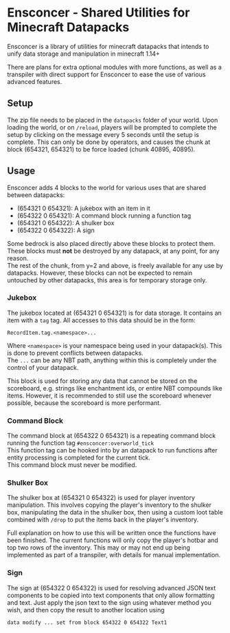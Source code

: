 # Ensconcer - Shared Utilities for Minecraft Datapacks
Ensconcer is a library of utilities for minecraft datapacks that intends to unify data storage and manipulation in minecraft 1.14+

There are plans for extra optional modules with more functions, as well as a transpiler with direct support for Ensconcer to ease the use of various advanced features.

## Setup
The zip file needs to be placed in the `datapacks` folder of your world. Upon loading the world, or on `/reload`, players will be prompted to complete the setup by clicking on the message every 5 seconds until the setup is complete. This can only be done by operators, and causes the chunk at block (654321, 654321) to be force loaded (chunk 40895, 40895).

## Usage
Ensconcer adds 4 blocks to the world for various uses that are shared between datapacks:
- (654321 0 654321): A jukebox with an item in it
- (654322 0 654321): A command block running a function tag
- (654321 0 654322): A shulker box
- (654322 0 654322): A sign

Some bedrock is also placed directly above these blocks to protect them.  
These blocks must **not** be destroyed by any datapack, at any point, for any reason.  
The rest of the chunk, from y=2 and above, is freely available for any use by datapacks. However, these blocks can not be expected to remain untouched by other datapacks, this area is for temporary storage only.

### Jukebox
The jukebox located at (654321 0 654321) is for data storage. It contains an item with a `tag` tag. All accesses to this data should be in the form:
```
RecordItem.tag.<namespace>...
```
Where `<namespace>` is your namespace being used in your datapack(s). This is done to prevent conflicts between datapacks.  
The `...` can be any NBT path, anything within this is completely under the control of your datapack.

This block is used for storing any data that cannot be stored on the scoreboard, e.g. strings like enchantment ids, or entire NBT compounds like items. However, it is recommended to still use the scoreboard whenever possible, because the scoreboard is more performant.

### Command Block
The command block at (654322 0 654321) is a repeating command block running the function tag `#ensconcer:overworld_tick`  
This function tag can be hooked into by an datapack to run functions after entity processing is completed for the current tick.  
This command block must never be modified.

### Shulker Box
The shulker box at (654321 0 654322) is used for player inventory manipulation. This involves copying the player's inventory to the shulker box, manipulating the data in the shulker box, then using a custom loot table combined with `/drop` to put the items back in the player's inventory.

Full explanation on how to use this will be written once the functions have been finished. The current functions will only copy the player's hotbar and top two rows of the inventory. This may or may not end up being implemented as part of a transpiler, with details for manual implementation.

### Sign
The sign at (654322 0 654322) is used for resolving advanced JSON text components to be copied into text components that only allow formatting and text.
Just apply the json text to the sign using whatever method you wish, and then copy the result to another location using
```
data modify ... set from block 654322 0 654322 Text1
```